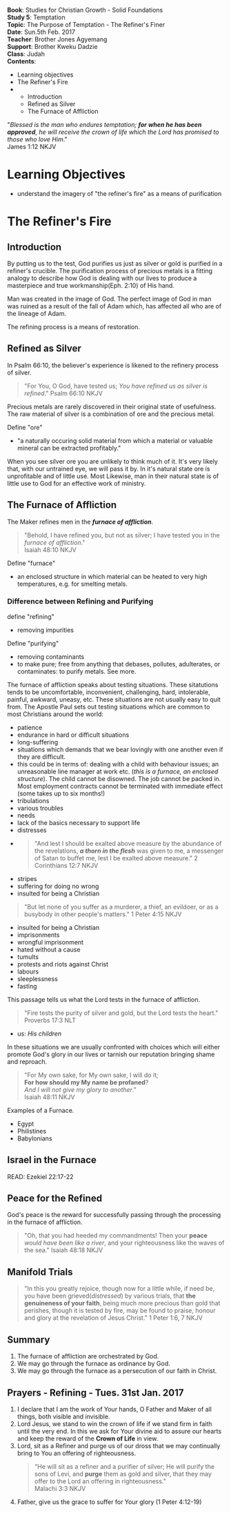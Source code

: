 **Book**: Studies for Christian Growth - Solid Foundations  
**Study 5**: Temptation  
**Topic**: The Purpose of Temptation - The Refiner's Finer  
**Date**: Sun.5th Feb. 2017  
**Teacher**: Brother Jones Agyemang  
**Support**: Brother Kweku Dadzie  
**Class**: Judah  
**Contents**:

* Learning objectives
* The Refiner's Fire
* * Introduction
  * Refined as Silver
  * The Furnace of Affliction

"_Blessed is the man who endures temptation; **for when he has been approved**, he will receive the crown of life which the Lord has promised to those who love Him_."  
James 1:12 NKJV

# Learning Objectives

* understand the imagery of "the refiner's fire" as a means of purification

# The Refiner's Fire

## Introduction

By putting us to the test, God purifies us just as silver or gold is purified in a refiner's crucible. The purification process of precious metals is a fitting analogy to describe how God is dealing with our lives to produce a masterpiece and true workmanship\(Eph. 2:10\)  of His hand.

Man was created in the image of God. The perfect image of God in man was ruined as a result of the fall of Adam which, has affected all who are of the lineage of Adam.

The refining process is a means of restoration.

## Refined as Silver

In Psalm 66:10, the believer's experience is likened to the refinery process of silver.

> "For You, O God, have tested us; _You have refined us as silver is refined_." Psalm 66:10 NKJV

Precious metals are rarely discovered in their original state of usefulness. The raw material of silver is a combination of ore and the precious metal.

Define "ore"

* "a naturally occuring solid material from which a material or valuable mineral can be extracted profitably."

When you see silver ore you are unlikely to think much of it. It's very likely that, with our untrained eye, we will pass it by. In it's natural state ore is unprofitable and of little use. Most Likewise, man in their natural state is of little use to God for an effective work of ministry. 

## The Furnace of Affliction

The Maker refines men in the _**furnace of affliction**_.

> "Behold, I have refined you, but not as silver; I have tested you in the _furnace of affliction_."  
> Isaiah 48:10 NKJV

Define "furnace"

* an enclosed structure in which material can be heated to very high temperatures, e.g. for smelting metals.

### Difference between Refining and Purifying
define "refining"
 - removing impurities

Define "purifying"
 - removing contaminants
 -  to make pure; free from anything that debases, pollutes, adulterates, or contaminates: to purify metals. See more.

The furnace of affliction speaks about testing situations. These sitatutions tends to be uncomfortable, inconvenient, challenging, hard, intolerable, painful, awkward, uneasy, etc. These situations are not usually easy to quit from. The Apostle Paul sets out testing situations which are common to most Christians around the world: 

* patience
 * endurance in hard or difficult situations
* long-suffering
 * situations which demands that we bear lovingly with one another even if they are difficult. 
 * this could be in terms of: dealing with a child with behaviour issues; an unreasonable line manager at work etc. (_this is a furnace, an enclosed structure_). The child cannot be disowned. The job cannot be packed in. Most employment contracts cannot be terminated with immediate effect (some takes up to six months!)
* tribulations
 * various troubles
* needs
 * lack of the basics necessary to support life
* distresses
 * > "And lest I should be exalted above measure by the abundance of the revelations, _**a thorn in the flesh**_ was given to me, a messenger of Satan to buffet me, lest I be exalted above measure."
 2 Corinthians 12:7 NKJV
* stripes
 * suffering for doing no wrong
 * insulted for being a Christian
 > "But let none of you suffer as a murderer, a thief, an evildoer, or as a busybody in other people's matters." 
 1 Peter 4:15 NKJV
 * insulted for being a Christian
* imprisonments
 * wrongful imprisonment
 * hated without a cause
* tumults
 * protests and riots against Christ
* labours
* sleeplessness
* fasting

This passage tells us what the Lord tests in the furnace of affliction. 

> "Fire tests the purity of silver and gold,
but the Lord tests the heart."
Proverbs 17:3 NLT

* us: _His children_

In these situations we are usually confronted with choices which will either promote God's glory in our lives or tarnish our reputation bringing shame and reproach.

> "For My own sake, for My own sake, I will do it;   
 **For how should my My name be profaned**?   
 _And I will not give my glory to another_."  
 Isaiah 48:11 NKJV

Examples of a Furnace.

* Egypt
* Philistines
* Babylonians

## Israel in the Furnace
READ: Ezekiel 22:17-22

## Peace for the Refined

God's peace is the reward for successfully passing through the processing in the furnace of affliction.

> "Oh, that you had heeded my commandments! Then your **peace** _would have been like a river_, and your righteousness like the waves of the sea."
> Isaiah 48:18 NKJV

## Manifold Trials

> "In this you greatly rejoice, though now for a little while, if need be, you have been grieved\(_distressed_\) by various trials, that **the genuineness of your faith**, being much more precious than gold that perishes, though it is tested by fire, may be found to praise, honour and glory at the revelation of Jesus Christ."
> 1 Peter 1:6, 7 NKJV

## Summary
1. The furnace of affliction are orchestrated by God.
2. We may go through the furnace as ordinance by God.
3. We may go through the furnace as a persecution of our faith in Christ.

## Prayers - Refining - Tues. 31st Jan. 2017

1. I declare that I am the work of Your hands, O Father and Maker of all things, both visible and invisible.
2. Lord Jesus, we stand to win the crown of life if we stand firm in faith until the very end. In this we ask for Your divine aid to assure our hearts and keep the reward of the **Crown of Life** in view.
3. Lord, sit as a Refiner and purge us of our dross that we may continually bring to You an offering of righteousness.
   > "He will sit as a refiner and a purifier of silver; He will purify the sons of Levi, and **purge** them as gold and silver, that they may offer to the Lord an offering in righteousness."  
   > Malachi 3:3 NKJV
4. Father, give us the grace to suffer for Your glory (1 Peter 4:12-19)


